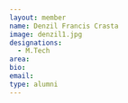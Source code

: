 ```yaml
---
layout: member
name: Denzil Francis Crasta
image: denzil1.jpg
designations: 
  - M.Tech
area:
bio:
email:
type: alumni
---
```

